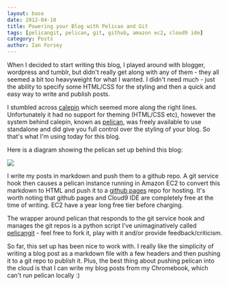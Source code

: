 ```yaml
---
layout: base
date: 2012-04-10
title: Powering your Blog with Pelican and Git
tags: [pelicangit, pelican, git, github, amazon ec2, cloud9 ide]
category: Posts
author: Ian Forsey
---
```


When I decided to start writing this blog, I played around with blogger, wordpress and tumblr, but didn't really get along with any of them - they all seemed a bit too heavyweight for what I wanted. I didn't need much - just the ability to specify some HTML/CSS for the styling and then a quick and easy way to write and publish posts.

I stumbled across [calepin](http://calepin.co/) which seemed more along the right lines. Unfortunately it had no support for theming (HTML/CSS etc), however the system behind calepin, known as [pelican](http://pelican.notmyidea.org/), was freely available to use standalone and did give you full control over the styling of your blog. So that's what I'm using today for this blog.

Here is a diagram showing the pelican set up behind this blog:

<div class="central-section">
    <img src="http://lh4.googleusercontent.com/-KPeKZ92FhaE/T4IeoedMY_I/AAAAAAAACXE/fSpxiJ_iCwE/s876/PelicanGit.png" />
</div>

I write my posts in markdown and push them to a github repo. A git service hook then causes a pelican instance running in Amazon EC2 to convert this markdown to HTML and push it to a [github pages](http://pages.github.com/) repo for hosting. It's worth noting that github pages and Cloud9 IDE are completely free at the time of writing. EC2 have a year long free tier before charging.  

The wrapper around pelican that responds to the git service hook and manages the git repos is a python script I've unimaginatively called [pelicangit](https://github.com/theon/pelicangit) - feel free to fork it, play with it and/or provide feedback/criticism. 

So far, this set up has been nice to work with. I really like the simplicity of writing a blog post as a markdown file with a few headers and then pushing it to a git repo to publish it. Plus, the best thing about pushing pelican into the cloud is that I can write my blog posts from my Chromebook, which can't run pelican locally :)